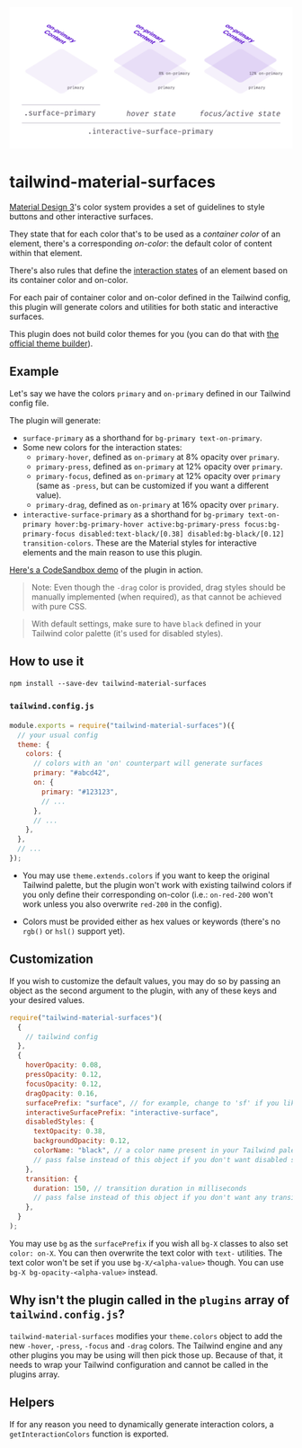 ![Banner](https://raw.githubusercontent.com/JavierM42/tailwind-material-surfaces/main/image.png)

# tailwind-material-surfaces

[Material Design 3](https://m3.material.io/)'s color system provides a set of guidelines to style buttons and other interactive surfaces.

They state that for each color that's to be used as a _container color_ of an element, there's a corresponding _on-color_: the default color of content within that element.

There's also rules that define the [interaction states](https://m3.material.io/foundations/interaction-states) of an element based on its container color and on-color.

For each pair of container color and on-color defined in the Tailwind config, this plugin will generate colors and utilities for both static and interactive surfaces.

This plugin does not build color themes for you (you can do that with [the official theme builder](https://m3.material.io/theme-builder#/custom)).

## Example

Let's say we have the colors `primary` and `on-primary` defined in our Tailwind config file.

The plugin will generate:

- `surface-primary` as a shorthand for `bg-primary text-on-primary`.
- Some new colors for the interaction states:
  - `primary-hover`, defined as `on-primary` at 8% opacity over `primary`.
  - `primary-press`, defined as `on-primary` at 12% opacity over `primary`.
  - `primary-focus`, defined as `on-primary` at 12% opacity over `primary` (same as `-press`, but can be customized if you want a different value).
  - `primary-drag`, defined as `on-primary` at 16% opacity over `primary`.
- `interactive-surface-primary` as a shorthand for `bg-primary text-on-primary hover:bg-primary-hover active:bg-primary-press focus:bg-primary-focus disabled:text-black/[0.38] disabled:bg-black/[0.12] transition-colors`. These are the Material styles for interactive elements and the main reason to use this plugin.

<!-- TODO image -->

[Here's a CodeSandbox demo](https://codesandbox.io/s/tailwind-material-surfaces-example-4tr3r3?file=/src/App.js) of the plugin in action.

> Note: Even though the `-drag` color is provided, drag styles should be manually implemented (when required), as that cannot be achieved with pure CSS.

> With default settings, make sure to have `black` defined in your Tailwind color palette (it's used for disabled styles).

## How to use it

```
npm install --save-dev tailwind-material-surfaces
```

### `tailwind.config.js`

```js
module.exports = require("tailwind-material-surfaces")({
  // your usual config
  theme: {
    colors: {
      // colors with an 'on' counterpart will generate surfaces
      primary: "#abcd42",
      on: {
        primary: "#123123",
        // ...
      },
      // ...
    },
  },
  // ...
});
```

- You may use `theme.extends.colors` if you want to keep the original Tailwind palette, but the plugin won't work with existing tailwind colors if you only define their corresponding on-color (i.e.: `on-red-200` won't work unless you also overwrite `red-200` in the config).

- Colors must be provided either as hex values or keywords (there's no `rgb()` or `hsl()` support yet).

## Customization

If you wish to customize the default values, you may do so by passing an object as the second argument to the plugin, with any of these keys and your desired values.

```js
require("tailwind-material-surfaces")(
  {
    // tailwind config
  },
  {
    hoverOpacity: 0.08,
    pressOpacity: 0.12,
    focusOpacity: 0.12,
    dragOpacity: 0.16,
    surfacePrefix: "surface", // for example, change to 'sf' if you like shorter names
    interactiveSurfacePrefix: "interactive-surface",
    disabledStyles: {
      textOpacity: 0.38,
      backgroundOpacity: 0.12,
      colorName: "black", // a color name present in your Tailwind palette
      // pass false instead of this object if you don't want disabled styles
    },
    transition: {
      duration: 150, // transition duration in milliseconds
      // pass false instead of this object if you don't want any transition
    },
  }
);
```

You may use `bg` as the `surfacePrefix` if you wish all `bg-X` classes to also set `color: on-X`. You can then overwrite the text color with `text-` utilities. The text color won't be set if you use `bg-X/<alpha-value>` though. You can use `bg-X bg-opacity-<alpha-value>` instead.

## Why isn't the plugin called in the `plugins` array of `tailwind.config.js`?

`tailwind-material-surfaces` modifies your `theme.colors` object to add the new `-hover`, `-press`, `-focus` and `-drag` colors. The Tailwind engine and any other plugins you may be using will then pick those up. Because of that, it needs to wrap your Tailwind configuration and cannot be called in the plugins array.

## Helpers

If for any reason you need to dynamically generate interaction colors, a `getInteractionColors` function is exported.
